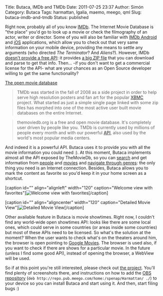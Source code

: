 Title: Butaca, IMDb and TMDb
Date: 2011-07-25 23:37
Author: Simón
Category: Butaca
Tags: harmattan, Igalia, maemo, meego, qml
Slug: butaca-imdb-and-tmdb
Status: published

Right now, probably all of you know [IMDb](http://www.imdb.com/). The
Internet Movie Database is "the place" you'd go to look up a movie or
check the filmography of an actor, writer or director. Some of you will
also be familiar with [IMDb
Android](https://market.android.com/details?id=com.imdb.mobile) and
[iOS](http://itunes.apple.com/us/app/imdb-movies-tv/id342792525?mt=8)
applications, which allow you to check out that very same information on
your mobile device, providing the means to settle any arguments (who
directed *The Terminator*? And *Aliens*?). However, IMDb [doesn't
provide a free API](http://www.imdb.com/help/show_leaf?usedatasoftware):
it provides [a big ZIP file](http://www.imdb.com/interfaces) that you
can download and parse to get that info. Then... -if you don't want to
get a commercial license for the API- what are your chances as an Open
Source developer willing to get the same functionality?

[The open movie database](http://www.themoviedb.org/)

> TMDb was started in the fall of 2008 as a side project in order to
> help serve high resolution posters and fan art for the popular
> [XBMC](http://xbmc.org/) project. What started as just a simple single
> page linked with some zip files has morphed into one of the most
> active user built movie databases on the entire Internet.

> themoviedb.org is a free and open movie database. It's completely user
> driven by people like you. TMDb is currently used by millions of
> people every month and with our powerful
> [API](http://api.themoviedb.org/2.1), also used by the world's most
> popular media centers.

And indeed it is a powerful API. Butaca uses it to provide you with all
the movie information you could need :). At this moment, Butaca
implements almost all the API exposed by TheMovieDb, so you can
[search](http://www.flickr.com/photos/bulfaiter/5953679006/in/set-72157627229855748)
and get information from
[people](http://www.flickr.com/photos/bulfaiter/5953122925/in/set-72157627229855748)
and
[movies](http://farm7.static.flickr.com/6008/5953122627_1b30cdba75_s.jpg)
and [navigate through
genres](http://www.flickr.com/photos/bulfaiter/5953678574/in/set-72157627229855748):
the only thing you need is an Internet connection. Besides, Butaca
allows you to mark the content as favorite so you'd keep it in your home
screen as a shortcut.

[caption id="" align="alignleft" width="120" caption="Welcome view with
favorites"]![](https://projects.developer.nokia.com/butaca/raw-attachment/wiki/WikiStart/2-favorites.png "Welcome view with favorites")[/caption]

[caption id="" align="aligncenter" width="120" caption="Detailed Movie
View"]![](https://projects.developer.nokia.com/butaca/raw-attachment/wiki/WikiStart/3-mad-max.png "Detailed Movie View")[/caption]

Other available feature in Butaca is movie showtimes. Right now, I
couldn't find any world-wide open showtimes API: looks like there are
some local ones, which could serve in some countries (or areas inside
some countries) but most of these APIs need to be licensed. So what's
the solution at the moment? When the user wants to check what's on the
theaters around him, the browser is open pointing to [Google
Movies](http://www.google.com/movies). The browser is used also, if you
want to check if there are shows for a particular movie. In the future
(unless I find some good API), instead of opening the browser, a WebView
will be used.

So if at this point you're still interested, please check out [the
project](https://projects.developer.nokia.com/butaca/). You'll find
plenty of screenshots there, and instructions on how to add the [OBS
repository](https://build.pub.meego.com/)
(`deb http://repo.pub.meego.com/home:/spenap/Harmattan/ ./`) to your
device so you can install Butaca and start using it. And then, start
filing bugs :)
